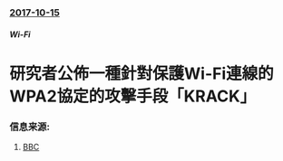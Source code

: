 ### [2017-10-15](/zh/news/2017/10/15/index.md)

##### Wi-Fi
# 研究者公佈一種針對保護Wi-Fi連線的WPA2協定的攻擊手段「KRACK」 




### 信息来源:

1. [BBC](http://www.bbc.com/news/technology-41635516)
